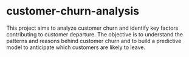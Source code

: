 # customer-churn-analysis
This project aims to analyze customer churn and identify key factors contributing to customer departure. The objective is to understand the patterns and reasons behind customer churn and to build a predictive model to anticipate which customers are likely to leave.
